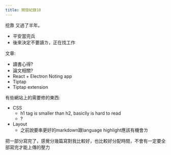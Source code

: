 ```yaml
---
title: 開發紀錄10
---
```


挖靠 又過了半年。

- 平安當完兵
- 後來決定不要讀ㄌ，正在找工作

文章:
- 讀書心得?
- 論文相關?
- React + Electron Noting app
- Tiptap
- Tiptap extension


有些網站上的需要修的東西:
- CSS
    - h1 tag is smaller than h2, basiclly is hard to read
    - ?
- Layout
    - 之前說要串更好的markdown跟language highlight應該有機會ㄌ


把一部分寫完了，感覺分幾篇寫對我比較好，也比較好分配時間，不會有一定要全部寫完才能上傳的壓力